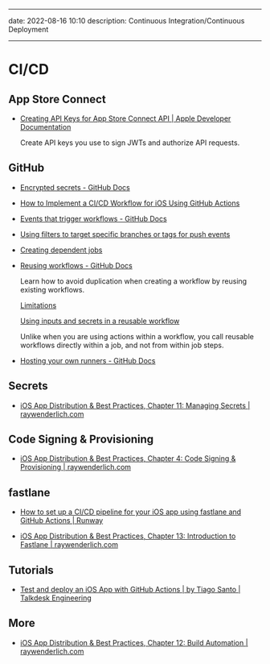 - - -
date: 2022-08-16 10:10
description: Continuous Integration/Continuous Deployment
- - -
# CI/CD

## App Store Connect

* [Creating API Keys for App Store Connect API | Apple Developer Documentation](https://developer.apple.com/documentation/appstoreconnectapi/creating_api_keys_for_app_store_connect_api)

     Create API keys you use to sign JWTs and authorize API requests.

## GitHub

* [Encrypted secrets - GitHub Docs](https://docs.github.com/en/actions/security-guides/encrypted-secrets)

* [How to Implement a CI/CD Workflow for iOS Using GitHub Actions](https://www.cobeisfresh.com/blog/how-to-implement-a-ci-cd-workflow-for-ios-using-github-actions)

* [Events that trigger workflows - GitHub Docs](https://docs.github.com/en/actions/using-workflows/events-that-trigger-workflows)

* [Using filters to target specific branches or tags for push events](https://docs.github.com/en/actions/using-workflows/triggering-a-workflow#using-filters-to-target-specific-branches-or-tags-for-push-events)

* [Creating dependent jobs](https://docs.github.com/en/actions/using-workflows/about-workflows#creating-dependent-jobs)

* [Reusing workflows - GitHub Docs](https://docs.github.com/en/actions/using-workflows/reusing-workflows)
    
    Learn how to avoid duplication when creating a workflow by reusing existing workflows.
    
    [Limitations](https://docs.github.com/en/actions/using-workflows/reusing-workflows#limitations)
    
    [Using inputs and secrets in a reusable workflow](https://docs.github.com/en/actions/using-workflows/reusing-workflows#using-inputs-and-secrets-in-a-reusable-workflow)
    
    
    Unlike when you are using actions within a workflow, you call reusable workflows directly within a job, and not from within job steps.

* [Hosting your own runners - GitHub Docs](https://docs.github.com/en/actions/hosting-your-own-runners)


## Secrets

* [iOS App Distribution & Best Practices, Chapter 11: Managing Secrets | raywenderlich.com](https://www.raywenderlich.com/books/ios-app-distribution-best-practices/v1.0/chapters/11-managing-secrets)


## Code Signing & Provisioning

* [iOS App Distribution & Best Practices, Chapter 4: Code Signing & Provisioning | raywenderlich.com](https://www.raywenderlich.com/books/ios-app-distribution-best-practices/v1.0/chapters/4-code-signing-provisioning)


## fastlane

* [How to set up a CI/CD pipeline for your iOS app using fastlane and GitHub Actions | Runway](https://www.runway.team/blog/how-to-set-up-a-ci-cd-pipeline-for-your-ios-app-fastlane-github-actions)

* [iOS App Distribution & Best Practices, Chapter 13: Introduction to Fastlane | raywenderlich.com](https://www.raywenderlich.com/books/ios-app-distribution-best-practices/v1.0/chapters/13-introduction-to-fastlane)


## Tutorials

* [Test and deploy an iOS App with GitHub Actions | by Tiago Santo | Talkdesk Engineering](https://engineering.talkdesk.com/test-and-deploy-an-ios-app-with-github-actions-44de9a7dcef6)

 
## More

* [iOS App Distribution & Best Practices, Chapter 12: Build Automation | raywenderlich.com](https://www.raywenderlich.com/books/ios-app-distribution-best-practices/v1.0/chapters/12-build-automation)
 